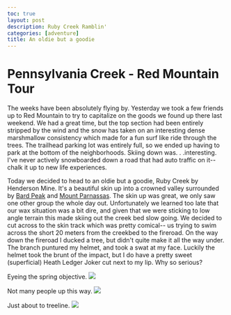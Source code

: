 ```yaml
---
toc: true
layout: post
description: Ruby Creek Ramblin'
categories: [adventure]
title: An oldie but a goodie
---
```


# Pennsylvania Creek - Red Mountain Tour

The weeks have been absolutely flying by. Yesterday we took a few friends up to Red Mountain to try to capitalize on the goods we found up there last weekend. We had a great time, but the top section had been entirely stripped by the wind and the snow has taken on an interesting dense marshmallow consistency which made for a fun surf like ride through the trees. The trailhead parking lot was entirely full, so we ended up having to park at the bottom of the neighborhoods. Skiing down was. . .interesting. I've never actively snowboarded down a road that had auto traffic on it-- chalk it up to new life experiences.

Today we decided to head to an oldie but a goodie, Ruby Creek by Henderson Mine. It's a beautiful skin up into a crowned valley surrounded by [Bard Peak](https://en.wikipedia.org/wiki/Bard_Peak) and [Mount Parnassas](https://en.wikipedia.org/wiki/Mount_Parnassus_(Colorado)). The skin up was great, we only saw one other group the whole day out. Unfortunately we learned too late that our wax situation was a bit dire, and given that we were sticking to low angle terrain this made skiing out the creek bed slow going. We decided to cut across to the skin track which was pretty comical-- us trying to swim across the short 20 meters from the creekbed to the fireroad. On the way down the fireroad I ducked a tree, but didn't quite make it all the way under. The branch puntured my helmet, and took a swat at my face. Luckily the helmet took the brunt of the impact, but I do have a pretty sweet (superficial) Heath Ledger Joker cut next to my lip. Why so serious?



Eyeing the spring objective.
![]({{site.baseurl}}/images/20210221-toilet-bowl.jpg)

Not many people up this way.
![]({{site.baseurl}}/images/20210221-cait-and-i.jpg)

Just about to treeline.
![]({{site.baseurl}}/images/20210221-parnassus.jpg)